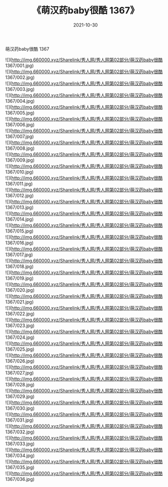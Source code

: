 ﻿---
layout: post
title:  《萌汉药baby很酷 1367》
date:   2021-10-30
img: http://img.660000.xyz/Sharelink/秀人网/秀人网第02部分/萌汉药baby很酷 1367/000.jpg
categories: [美女, 清纯, 唯美]
---

萌汉药baby很酷 1367

  ![](http://img.660000.xyz/Sharelink/秀人网/秀人网第02部分/萌汉药baby很酷 1367/001.jpg) <br> ![](http://img.660000.xyz/Sharelink/秀人网/秀人网第02部分/萌汉药baby很酷 1367/002.jpg) <br> ![](http://img.660000.xyz/Sharelink/秀人网/秀人网第02部分/萌汉药baby很酷 1367/003.jpg) <br> ![](http://img.660000.xyz/Sharelink/秀人网/秀人网第02部分/萌汉药baby很酷 1367/004.jpg) <br> ![](http://img.660000.xyz/Sharelink/秀人网/秀人网第02部分/萌汉药baby很酷 1367/005.jpg) <br> ![](http://img.660000.xyz/Sharelink/秀人网/秀人网第02部分/萌汉药baby很酷 1367/006.jpg) <br> ![](http://img.660000.xyz/Sharelink/秀人网/秀人网第02部分/萌汉药baby很酷 1367/007.jpg) <br> ![](http://img.660000.xyz/Sharelink/秀人网/秀人网第02部分/萌汉药baby很酷 1367/008.jpg) <br> ![](http://img.660000.xyz/Sharelink/秀人网/秀人网第02部分/萌汉药baby很酷 1367/009.jpg) <br> ![](http://img.660000.xyz/Sharelink/秀人网/秀人网第02部分/萌汉药baby很酷 1367/010.jpg) <br> ![](http://img.660000.xyz/Sharelink/秀人网/秀人网第02部分/萌汉药baby很酷 1367/011.jpg) <br> ![](http://img.660000.xyz/Sharelink/秀人网/秀人网第02部分/萌汉药baby很酷 1367/012.jpg) <br> ![](http://img.660000.xyz/Sharelink/秀人网/秀人网第02部分/萌汉药baby很酷 1367/013.jpg) <br> ![](http://img.660000.xyz/Sharelink/秀人网/秀人网第02部分/萌汉药baby很酷 1367/014.jpg) <br> ![](http://img.660000.xyz/Sharelink/秀人网/秀人网第02部分/萌汉药baby很酷 1367/015.jpg) <br> ![](http://img.660000.xyz/Sharelink/秀人网/秀人网第02部分/萌汉药baby很酷 1367/016.jpg) <br> ![](http://img.660000.xyz/Sharelink/秀人网/秀人网第02部分/萌汉药baby很酷 1367/017.jpg) <br> ![](http://img.660000.xyz/Sharelink/秀人网/秀人网第02部分/萌汉药baby很酷 1367/018.jpg) <br> ![](http://img.660000.xyz/Sharelink/秀人网/秀人网第02部分/萌汉药baby很酷 1367/019.jpg) <br> ![](http://img.660000.xyz/Sharelink/秀人网/秀人网第02部分/萌汉药baby很酷 1367/020.jpg) <br> ![](http://img.660000.xyz/Sharelink/秀人网/秀人网第02部分/萌汉药baby很酷 1367/021.jpg) <br> ![](http://img.660000.xyz/Sharelink/秀人网/秀人网第02部分/萌汉药baby很酷 1367/022.jpg) <br> ![](http://img.660000.xyz/Sharelink/秀人网/秀人网第02部分/萌汉药baby很酷 1367/023.jpg) <br> ![](http://img.660000.xyz/Sharelink/秀人网/秀人网第02部分/萌汉药baby很酷 1367/024.jpg) <br> ![](http://img.660000.xyz/Sharelink/秀人网/秀人网第02部分/萌汉药baby很酷 1367/025.jpg) <br> ![](http://img.660000.xyz/Sharelink/秀人网/秀人网第02部分/萌汉药baby很酷 1367/026.jpg) <br> ![](http://img.660000.xyz/Sharelink/秀人网/秀人网第02部分/萌汉药baby很酷 1367/027.jpg) <br> ![](http://img.660000.xyz/Sharelink/秀人网/秀人网第02部分/萌汉药baby很酷 1367/028.jpg) <br> ![](http://img.660000.xyz/Sharelink/秀人网/秀人网第02部分/萌汉药baby很酷 1367/029.jpg) <br> ![](http://img.660000.xyz/Sharelink/秀人网/秀人网第02部分/萌汉药baby很酷 1367/030.jpg) <br> ![](http://img.660000.xyz/Sharelink/秀人网/秀人网第02部分/萌汉药baby很酷 1367/031.jpg) <br> ![](http://img.660000.xyz/Sharelink/秀人网/秀人网第02部分/萌汉药baby很酷 1367/032.jpg) <br> ![](http://img.660000.xyz/Sharelink/秀人网/秀人网第02部分/萌汉药baby很酷 1367/033.jpg) <br> ![](http://img.660000.xyz/Sharelink/秀人网/秀人网第02部分/萌汉药baby很酷 1367/034.jpg) <br> ![](http://img.660000.xyz/Sharelink/秀人网/秀人网第02部分/萌汉药baby很酷 1367/035.jpg) <br> ![](http://img.660000.xyz/Sharelink/秀人网/秀人网第02部分/萌汉药baby很酷 1367/036.jpg) <br>
